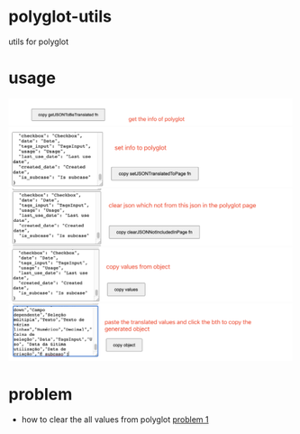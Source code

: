 # polyglot-utils
utils for polyglot

# usage
![step 1](images/1.png)
![step 2](images/2.png)
![step 3](images/3.png)
![step 4](images/4.png)
![step 5](images/5.png)

# problem
- how to clear the all values from polyglot
[problem 1](images/p1.png)
